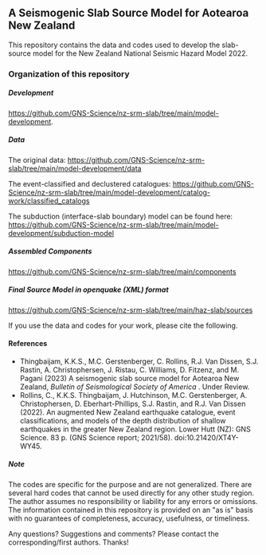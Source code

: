 ## A Seismogenic Slab Source Model for Aotearoa New Zealand  

This repository contains the data and codes used to develop the slab-source model for the New Zealand National Seismic Hazard Model 2022. 

### Organization of this repository 

##### Development
https://github.com/GNS-Science/nz-srm-slab/tree/main/model-development. 

##### Data 
The original data: https://github.com/GNS-Science/nz-srm-slab/tree/main/model-development/data

The event-classified and declustered catalogues: https://github.com/GNS-Science/nz-srm-slab/tree/main/model-development/catalog-work/classified_catalogs

The subduction (interface-slab boundary) model can be found here: https://github.com/GNS-Science/nz-srm-slab/tree/main/model-development/subduction-model

##### Assembled Components  
https://github.com/GNS-Science/nz-srm-slab/tree/main/components

##### Final Source Model in openquake (XML) format
https://github.com/GNS-Science/nz-srm-slab/tree/main/haz-slab/sources


If you use the data and codes for your work, please cite the following.   
#### References
-  Thingbaijam, K.K.S., M.C. Gerstenberger, C. Rollins, R.J. Van Dissen, S.J. Rastin, A. Christophersen, J. Ristau, C. Williams, D. Fitzenz, and M. Pagani (2023) A seismogenic slab source model for Aotearoa New Zealand, <i> Bulletin of Seismological Society of America </i>. Under Review. 
-  Rollins, C., K.K.S. Thingbaijam, J. Hutchinson, M.C. Gerstenberger, A. Christophersen, D. Eberhart-Phillips, S.J. Rastin, and R.J. Van Dissen (2022). An augmented New Zealand earthquake catalogue, event classifications, and models of the depth distribution of shallow earthquakes in the greater New Zealand region. Lower Hutt (NZ): GNS Science. 83 p. (GNS Science report; 2021/58). doi:10.21420/XT4Y-WY45.

##### Note
The codes are specific for the purpose and are not generalized. There are several hard codes that cannot be used directly for any other study region.
The author assumes no responsibility or liability for any errors or omissions. The information contained in this repository is provided on an "as is" basis with no guarantees of completeness, accuracy, usefulness, or timeliness.

Any questions? Suggestions and comments? Please contact the corresponding/first authors. Thanks!
